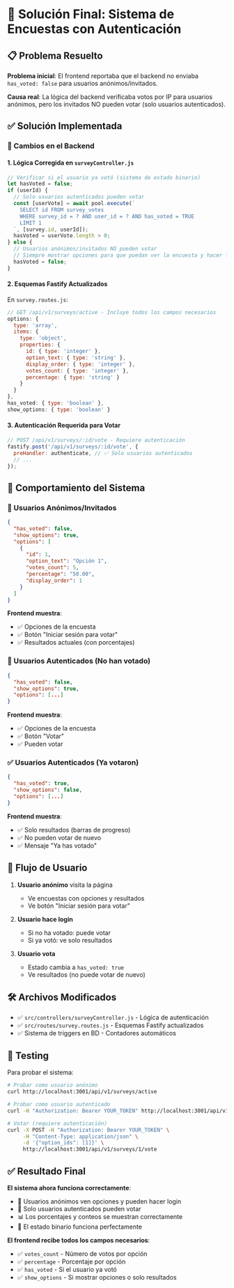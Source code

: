 # 🎯 Solución Final: Sistema de Encuestas con Autenticación

## 📋 Problema Resuelto

**Problema inicial**: El frontend reportaba que el backend no enviaba `has_voted: false` para usuarios anónimos/invitados.

**Causa real**: La lógica del backend verificaba votos por IP para usuarios anónimos, pero los invitados NO pueden votar (solo usuarios autenticados).

## ✅ Solución Implementada

### 🔧 Cambios en el Backend

#### 1. Lógica Corregida en `surveyController.js`

```javascript
// Verificar si el usuario ya votó (sistema de estado binario)
let hasVoted = false;
if (userId) {
  // Solo usuarios autenticados pueden votar
  const [userVote] = await pool.execute(`
    SELECT id FROM survey_votes 
    WHERE survey_id = ? AND user_id = ? AND has_voted = TRUE
    LIMIT 1
  `, [survey.id, userId]);
  hasVoted = userVote.length > 0;
} else {
  // Usuarios anónimos/invitados NO pueden votar
  // Siempre mostrar opciones para que puedan ver la encuesta y hacer login
  hasVoted = false;
}
```

#### 2. Esquemas Fastify Actualizados

En `survey.routes.js`:
```javascript
// GET /api/v1/surveys/active - Incluye todos los campos necesarios
options: {
  type: 'array',
  items: {
    type: 'object',
    properties: {
      id: { type: 'integer' },
      option_text: { type: 'string' },
      display_order: { type: 'integer' },
      votes_count: { type: 'integer' },
      percentage: { type: 'string' }
    }
  }
},
has_voted: { type: 'boolean' },
show_options: { type: 'boolean' }
```

#### 3. Autenticación Requerida para Votar

```javascript
// POST /api/v1/surveys/:id/vote - Requiere autenticación
fastify.post('/api/v1/surveys/:id/vote', {
  preHandler: authenticate, // ✅ Solo usuarios autenticados
  // ...
});
```

## 🎯 Comportamiento del Sistema

### 👤 Usuarios Anónimos/Invitados

```json
{
  "has_voted": false,
  "show_options": true,
  "options": [
    {
      "id": 1,
      "option_text": "Opción 1",
      "votes_count": 5,
      "percentage": "50.00",
      "display_order": 1
    }
  ]
}
```

**Frontend muestra**:
- ✅ Opciones de la encuesta
- ✅ Botón "Iniciar sesión para votar"
- ✅ Resultados actuales (con porcentajes)

### 🔐 Usuarios Autenticados (No han votado)

```json
{
  "has_voted": false,
  "show_options": true,
  "options": [...]
}
```

**Frontend muestra**:
- ✅ Opciones de la encuesta
- ✅ Botón "Votar"
- ✅ Pueden votar

### ✅ Usuarios Autenticados (Ya votaron)

```json
{
  "has_voted": true,
  "show_options": false,
  "options": [...]
}
```

**Frontend muestra**:
- ✅ Solo resultados (barras de progreso)
- ✅ No pueden votar de nuevo
- ✅ Mensaje "Ya has votado"

## 🔄 Flujo de Usuario

1. **Usuario anónimo** visita la página
   - Ve encuestas con opciones y resultados
   - Ve botón "Iniciar sesión para votar"

2. **Usuario hace login**
   - Si no ha votado: puede votar
   - Si ya votó: ve solo resultados

3. **Usuario vota**
   - Estado cambia a `has_voted: true`
   - Ve resultados (no puede votar de nuevo)

## 🛠️ Archivos Modificados

- ✅ `src/controllers/surveyController.js` - Lógica de autenticación
- ✅ `src/routes/survey.routes.js` - Esquemas Fastify actualizados
- ✅ Sistema de triggers en BD - Contadores automáticos

## 🧪 Testing

Para probar el sistema:

```bash
# Probar como usuario anónimo
curl http://localhost:3001/api/v1/surveys/active

# Probar como usuario autenticado
curl -H "Authorization: Bearer YOUR_TOKEN" http://localhost:3001/api/v1/surveys/active

# Votar (requiere autenticación)
curl -X POST -H "Authorization: Bearer YOUR_TOKEN" \
     -H "Content-Type: application/json" \
     -d '{"option_ids": [1]}' \
     http://localhost:3001/api/v1/surveys/1/vote
```

## ✅ Resultado Final

**El sistema ahora funciona correctamente**:
- 🎯 Usuarios anónimos ven opciones y pueden hacer login
- 🔐 Solo usuarios autenticados pueden votar
- 📊 Los porcentajes y conteos se muestran correctamente
- 🔄 El estado binario funciona perfectamente

**El frontend recibe todos los campos necesarios**:
- ✅ `votes_count` - Número de votos por opción
- ✅ `percentage` - Porcentaje por opción  
- ✅ `has_voted` - Si el usuario ya votó
- ✅ `show_options` - Si mostrar opciones o solo resultados 
